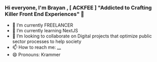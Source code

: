 ### Hi everyone, I'm Brayan , [ ACKFEE ] "Addicted to Crafting Killer Front End Experiences"  👋



- 🔭 I’m currently FREELANCER
- 🌱 I’m currently learning NextJS
- 👯 I’m looking to collaborate on Digital projects that optimize public sector processes to help society
- 📫 How to reach me: [...](https://www.linkedin.com/in/brayan-joan-paucar-marca-1964b2261/)
- 😄 Pronouns: Krammer
